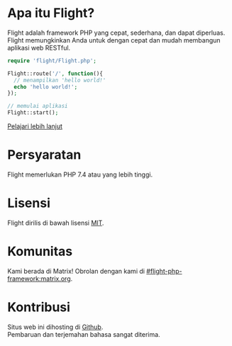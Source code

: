 # Apa itu Flight?

Flight adalah framework PHP yang cepat, sederhana, dan dapat diperluas.  
Flight memungkinkan Anda untuk dengan cepat dan mudah membangun aplikasi web RESTful.

``` php
require 'flight/Flight.php';

Flight::route('/', function(){
  // menampilkan 'hello world!'
  echo 'hello world!';
});

// memulai aplikasi
Flight::start();
```

[Pelajari lebih lanjut](learn)

# Persyaratan

Flight memerlukan PHP 7.4 atau yang lebih tinggi.

# Lisensi

Flight dirilis di bawah lisensi [MIT](https://github.com/mikecao/flight/blob/master/LICENSE).

# Komunitas

Kami berada di Matrix! Obrolan dengan kami di [#flight-php-framework:matrix.org](https://matrix.to/#/#flight-php-framework:matrix.org).

# Kontribusi

Situs web ini dihosting di [Github](https://github.com/mikecao/flightphp.com).  
Pembaruan dan terjemahan bahasa sangat diterima.
